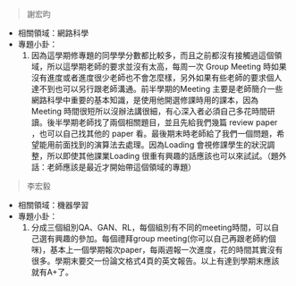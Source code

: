 > 謝宏昀

* 相關領域：網路科學
* 專題小卦：
  1. 因為這學期修專題的同學學分數都比較多，而且之前都沒有接觸過這個領域，所以這學期老師的要求並沒有太高，每周一次 Group Meeting 時如果沒有進度或者進度很少老師也不會怎麼樣，另外如果有些老師的要求個人達不到也可以另行跟老師溝通。前半學期的Meeting 主要是老師簡介一些網路科學中重要的基本知識，是使用他開選修課時用的課本，因為Meeting 時間很短所以沒辦法講很細，有心深入者必須自己多花時間研讀。後半學期老師找了兩個相關題目，並且先給我們幾篇 review paper ，也可以自己找其他的 paper 看。最後期末時老師給了我們一個問題，希望能用前面找到的演算法去處理。因為Loading 會視修課學生的狀況調整，所以即使其他課業Loading 很重有興趣的話應該也可以來試試。（題外話：老師應該是最近才開始帶這個領域的專題）

> 李宏毅

* 相關領域：機器學習
* 專題小卦：
  1. 分成三個組別QA、GAN、RL，每個組別有不同的meeting時間，可以自己選有興趣的參加。每個禮拜group meeting(你可以自己再跟老師約個咪)，基本上一個學期報次paper，每兩週報一次進度，花的時間其實沒有很多。學期末要交一份論文格式4頁的英文報告。以上有達到學期末應該就有A+了。

